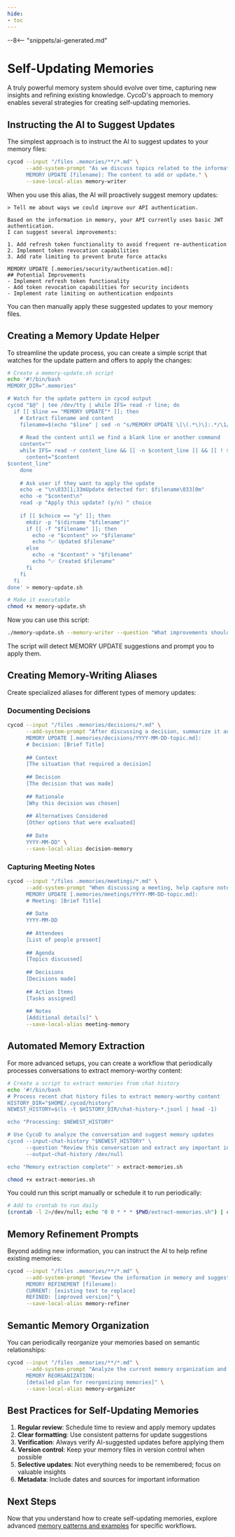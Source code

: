 ```yaml
---
hide:
- toc
---
```


--8<-- "snippets/ai-generated.md"

# Self-Updating Memories

A truly powerful memory system should evolve over time, capturing new insights and refining existing knowledge. CycoD's approach to memory enables several strategies for creating self-updating memories.

## Instructing the AI to Suggest Updates

The simplest approach is to instruct the AI to suggest updates to your memory files:

```bash
cycod --input "/files .memories/**/*.md" \
      --add-system-prompt "As we discuss topics related to the information in memory, suggest updates or additions to these memory files. Format your suggestions as:
      MEMORY UPDATE [filename]: The content to add or update." \
      --save-local-alias memory-writer
```

When you use this alias, the AI will proactively suggest memory updates:

```
> Tell me about ways we could improve our API authentication.

Based on the information in memory, your API currently uses basic JWT authentication. 
I can suggest several improvements:

1. Add refresh token functionality to avoid frequent re-authentication
2. Implement token revocation capabilities
3. Add rate limiting to prevent brute force attacks

MEMORY UPDATE [.memories/security/authentication.md]: 
## Potential Improvements
- Implement refresh token functionality
- Add token revocation capabilities for security incidents
- Implement rate limiting on authentication endpoints
```

You can then manually apply these suggested updates to your memory files.

## Creating a Memory Update Helper

To streamline the update process, you can create a simple script that watches for the update pattern and offers to apply the changes:

```bash
# Create a memory-update.sh script
echo '#!/bin/bash
MEMORY_DIR=".memories"

# Watch for the update pattern in cycod output
cycod "$@" | tee /dev/tty | while IFS= read -r line; do
  if [[ $line == "MEMORY UPDATE"* ]]; then
    # Extract filename and content
    filename=$(echo "$line" | sed -n "s/MEMORY UPDATE \[\(.*\)\]:.*/\1/p")
    
    # Read the content until we find a blank line or another command
    content=""
    while IFS= read -r content_line && [[ -n $content_line ]] && [[ ! $content_line == "MEMORY UPDATE"* ]]; do
      content="$content
$content_line"
    done
    
    # Ask user if they want to apply the update
    echo -e "\n\033[1;33mUpdate detected for: $filename\033[0m"
    echo -e "$content\n"
    read -p "Apply this update? (y/n) " choice
    
    if [[ $choice == "y" ]]; then
      mkdir -p "$(dirname "$filename")"
      if [[ -f "$filename" ]]; then
        echo -e "$content" >> "$filename"
        echo "✅ Updated $filename"
      else
        echo -e "$content" > "$filename"
        echo "✅ Created $filename"
      fi
    fi
  fi
done' > memory-update.sh

# Make it executable
chmod +x memory-update.sh
```

Now you can use this script:

```bash
./memory-update.sh --memory-writer --question "What improvements should we make to our API authentication?"
```

The script will detect MEMORY UPDATE suggestions and prompt you to apply them.

## Creating Memory-Writing Aliases

Create specialized aliases for different types of memory updates:

### Documenting Decisions

```bash
cycod --input "/files .memories/decisions/*.md" \
      --add-system-prompt "After discussing a decision, summarize it and suggest adding it to the decisions memory. Format as:
      MEMORY UPDATE [.memories/decisions/YYYY-MM-DD-topic.md]:
      # Decision: [Brief Title]
      
      ## Context
      [The situation that required a decision]
      
      ## Decision
      [The decision that was made]
      
      ## Rationale
      [Why this decision was chosen]
      
      ## Alternatives Considered
      [Other options that were evaluated]
      
      ## Date
      YYYY-MM-DD" \
      --save-local-alias decision-memory
```

### Capturing Meeting Notes

```bash
cycod --input "/files .memories/meetings/*.md" \
      --add-system-prompt "When discussing a meeting, help capture notes and suggest adding them to the meetings memory. Format as:
      MEMORY UPDATE [.memories/meetings/YYYY-MM-DD-topic.md]:
      # Meeting: [Brief Title]
      
      ## Date
      YYYY-MM-DD
      
      ## Attendees
      [List of people present]
      
      ## Agenda
      [Topics discussed]
      
      ## Decisions
      [Decisions made]
      
      ## Action Items
      [Tasks assigned]
      
      ## Notes
      [Additional details]" \
      --save-local-alias meeting-memory
```

## Automated Memory Extraction

For more advanced setups, you can create a workflow that periodically processes conversations to extract memory-worthy content:

```bash
# Create a script to extract memories from chat history
echo '#!/bin/bash
# Process recent chat history files to extract memory-worthy content
HISTORY_DIR="$HOME/.cycod/history"
NEWEST_HISTORY=$(ls -t $HISTORY_DIR/chat-history-*.jsonl | head -1)

echo "Processing: $NEWEST_HISTORY"

# Use CycoD to analyze the conversation and suggest memory updates
cycod --input-chat-history "$NEWEST_HISTORY" \
      --question "Review this conversation and extract any important information that should be added to our memory system. Format your suggestions as: MEMORY UPDATE [filename]: content" \
      --output-chat-history /dev/null

echo "Memory extraction complete"' > extract-memories.sh

chmod +x extract-memories.sh
```

You could run this script manually or schedule it to run periodically:

```bash
# Add to crontab to run daily
(crontab -l 2>/dev/null; echo "0 0 * * * $PWD/extract-memories.sh") | crontab -
```

## Memory Refinement Prompts

Beyond adding new information, you can instruct the AI to help refine existing memories:

```bash
cycod --input "/files .memories/**/*.md" \
      --add-system-prompt "Review the information in memory and suggest refinements to make it more accurate, concise, and useful. Format suggestions as:
      MEMORY REFINEMENT [filename]:
      CURRENT: [existing text to replace]
      REFINED: [improved version]" \
      --save-local-alias memory-refiner
```

## Semantic Memory Organization

You can periodically reorganize your memories based on semantic relationships:

```bash
cycod --input "/files .memories/**/*.md" \
      --add-system-prompt "Analyze the current memory organization and suggest improvements to the structure and categorization. Suggest moving related information into cohesive files and creating new categories as needed. Format as:
      MEMORY REORGANIZATION:
      [detailed plan for reorganizing memories]" \
      --save-local-alias memory-organizer
```

## Best Practices for Self-Updating Memories

1. **Regular review**: Schedule time to review and apply memory updates
2. **Clear formatting**: Use consistent patterns for update suggestions
3. **Verification**: Always verify AI-suggested updates before applying them
4. **Version control**: Keep your memory files in version control when possible
5. **Selective updates**: Not everything needs to be remembered; focus on valuable insights
6. **Metadata**: Include dates and sources for important information

## Next Steps

Now that you understand how to create self-updating memories, explore advanced [memory patterns and examples](patterns.md) for specific workflows.
